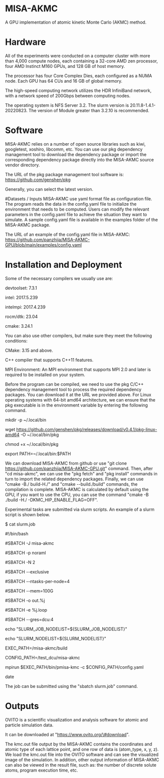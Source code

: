 # MISA-AKMC
A GPU implementation of atomic kinetic Monte Carlo (AKMC) method.
# Hardware
All of the experiments were conducted on a computer cluster with more than 4,000 compute nodes, each containing a 32-core AMD zen processor, four AMD Instinct M160 GPUs, and 128 GB of host memory. 

The processor has four Core Complex Dies, each configured as a NUMA node. Each GPU has 64 CUs and 16 GB of global memory. 

The high-speed computing network utilizes the HDR InfiniBand network, with a network speed of 200Gbps between computing nodes.

The operating system is NFS Server 3.2. The slurm version is 20.11.8-1.4.1-20220823. The version of Module greater than 3.2.10 is recommended.

# Software
MISA-AKMC relies on a number of open source libraries such as kiwi, googletest, xoshiro, libcomm, etc. 
You can use our pkg dependency management tool to download the dependency package or import the corresponding dependency package directly into the MISA-AKMC source vendor directory. 

The URL of the pkg package management tool software is: https://github.com/genshen/pkg

Generally, you can select the latest version.

#Datasets / Inputs
MISA-AKMC use yaml format file as configuration file. 
The program reads the data in the config.yaml file to initialize the environment that needs to be computed. 
Users can modify the relevant parameters in the config.yaml file to achieve the situation they want to simulate. 
A sample config.yaml file is available in the examples folder of the MISA-AKMC package.

The URL of an example of the config.yaml file in MISA-AKMC: https://github.com/panzhija/MISA-AKMC-GPU/blob/main/examples/config.yaml

# Installation and Deployment
Some of the necessary compilers we usually use are:

devtoolset: 7.3.1

intel: 2017.5.239

intelmpi: 2017.4.239

rocm/dtk: 23.04

cmake: 3.24.1

You can also use other compilers, but make sure they meet the following conditions:

CMake: 3.15 and above.

C++ compiler that supports C++11 features.

MPI Environment: An MPI environment that supports MPI 2.0 and later is required to be installed on your system.

Before the program can be compiled, we need to use the pkg C/C++ dependency management tool to process the required dependency packages. 
You can download it at the URL we provided above. For Linux operating systems with 64-bit amd64 architecture, we can ensure that the pkg executable is in the environment variable by entering the following command.

mkdir -p ~/.local/bin

wget https://github.com/genshen/pkg/releases/download/v0.4.1/pkg-linux-amd64 -O ~/.local/bin/pkg

chmod +x ~/.local/bin/pkg

export PATH=~/.local/bin:\$PATH

We can download MISA-AKMC from github or use "git clone https://github.com/panzhija/MISA-AKMC-GPU.git" command. 
Then, after "cd misa-akmc", we can use the "pkg fetch" and "pkg install" commands in turn to import the related dependency packages.
Finally, we can use "cmake -B./ build-H./" and "cmake --build./build" commands, the compilation is complete. 
MISA-AKMC is calculated by default using the GPU, if you want to use the CPU, you can use the command "cmake -B ./build -H./ -DKMC\_HIP\_ENABLE\_FLAG=OFF".

Experimental tasks are submitted via slurm scripts. An example of a slurm script is shown below.

\$ cat slurm.job

\#!/bin/bash

\#SBATCH -J misa-akmc

\#SBATCH -p noraml

\#SBATCH -N 2

\#SBATCH --exclusive

\#SBATCH --ntasks-per-node=4

\#SBATCH --mem=100G

\#SBATCH -o out.\%j

\#SBATCH -e \%j.loop

\#SBATCH --gres=dcu:4

echo "SLURM\_JOB\_NODELIST=\${SLURM\_JOB\_NODELIST}"

echo "SLURM\_NODELIST=\${SLURM\_NODELIST}"

EXEC\_PATH=/misa-akmc/build

CONFIG\_PATH=/test\_dcu/misa-akmc

mpirun \$EXEC\_PATH/bin/pmisa-kmc -c \$CONFIG\_PATH/config.yaml

date

The job can be submitted using the "sbatch slurm.job" command.

# Outputs
OVITO is a scientific visualization and analysis software for atomic and particle simulation data. 

It can be downloaded at "https://www.ovito.org/\#download".

The kmc.out file output by the MISA-AKMC contains the coordinates and atomic type of each lattice point, and one row of data is (atom\_type, x, y, z). 
We load the kmc.out file into the OVITO software and can see the visualized image of the simulation. 
In addition, other output information of MISA-AKMC can also be viewed in the result file, such as: the number of discrete solute atoms, program execution time, etc.
